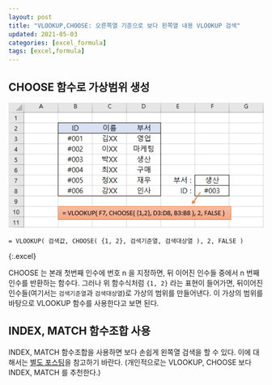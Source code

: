 ```yaml
---
layout: post
title: "VLOOKUP,CHOOSE: 오른쪽열 기준으로 보다 왼쪽열 내용 VLOOKUP 검색"
updated: 2021-05-03
categories: [excel_formula]
tags: [excel,formula]
---
```


## CHOOSE 함수로 가상범위 생성

![그림01](/img/msoffice/formula/formula-6330.png)

```excel
= VLOOKUP( 검색값, CHOOSE( {1, 2}, 검색기준열, 검색대상열 ), 2, FALSE )
```
{:.excel}

CHOOSE 는 본래 첫번째 인수에 번호 n 을 지정하면, 뒤 이어진 인수들 중에서 n 번째 인수를 반환하는 함수다. 그러나 위 함수식처럼 `{1, 2}` 라는 표현이 들어가면, 뒤이어진 인수들(여기서는 `검색기준열`과 `검색대상열`)로 가상의 범위를 만들어낸다. 이 가상의 범위를 바탕으로 VLOOKUP 함수를 사용한다고 보면 된다.

## INDEX, MATCH 함수조합 사용

INDEX, MATCH 함수조합을 사용하면 보다 손쉽게 왼쪽열 검색을 할 수 있다. 이에 대해서는 [별도 포스팅](/post/excel-index-match-for-vlookup-alternative)을 참고하기 바란다. (개인적으로는 VLOOKUP, CHOOSE 보다 INDEX, MATCH 를 추천한다.)